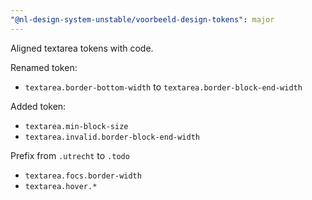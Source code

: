 ```yaml
---
"@nl-design-system-unstable/voorbeeld-design-tokens": major
---
```


Aligned textarea tokens with code.

Renamed token:
- `textarea.border-bottom-width` to `textarea.border-block-end-width`

Added token:
- `textarea.min-block-size`
- `textarea.invalid.border-block-end-width`

Prefix from `.utrecht` to `.todo`
- `textarea.focs.border-width`
- `textarea.hover.*`

